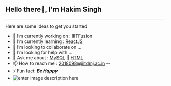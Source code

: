 ##  Hello there👋, I'm Hakim  Singh
---------------------------------------------------------------------------------------------------------------------------



Here are some ideas to get you started:
- 🔭 I’m currently working on : IIITFusion
- 🌱 I’m currently learning : [ReactJS]()
- 👯 I’m looking to collaborate on ...
- 🤔 I’m looking for help with ...
- 💬 Ask me about : [MySQL](https://www.tutorialspoint.com/mysql/index.htm) || [HTML](https://www.w3schools.com/html/)
- 📫 How to reach me : 2018098@iiitdmj.ac.in
--
- ⚡ Fun fact: ***Be Happy***
- ![enter image description here](https://github-readme-stats.vercel.app/api?username=hsgeeky&&show_icons=true&title_color=ffffff&icon_color=bb2acf&text_color=daf7dc&bg_color=151515)
>
